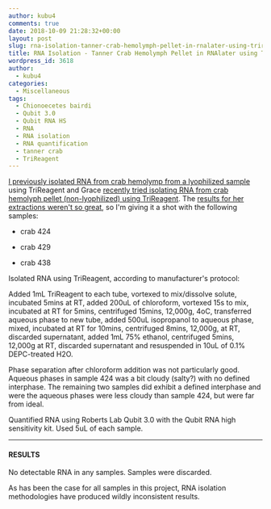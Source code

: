 ```yaml
---
author: kubu4
comments: true
date: 2018-10-09 21:28:32+00:00
layout: post
slug: rna-isolation-tanner-crab-hemolymph-pellet-in-rnalater-using-trireagent
title: RNA Isolation - Tanner Crab Hemolymph Pellet in RNAlater using TriReagent
wordpress_id: 3618
author:
  - kubu4
categories:
  - Miscellaneous
tags:
  - Chionoecetes bairdi
  - Qubit 3.0
  - Qubit RNA HS
  - RNA
  - RNA isolation
  - RNA quantification
  - tanner crab
  - TriReagent
---
```


[I previously isolated RNA from crab hemolymp from a lyophilized sample](2018/09/17/3558.html) using TriReagent and Grace [recently tried isolating RNA from crab hemolyph pellet (non-lyophilized) using TriReagent](https://github.com/grace-ac/grace-ac.github.io/blob/master/_posts/2018-10-08-R-plans-Bioanalyzer-results.md). The [results for her extractions weren't so great](https://github.com/RobertsLab/resources/issues/393#issuecomment-428025198), so I'm giving it a shot with the following samples:





  * crab 424



  * crab 429



  * crab 438






Isolated RNA using TriReagent, according to manufacturer's protocol:

Added 1mL TriReagent to each tube, vortexed to mix/dissolve solute, incubated 5mins at RT, added 200uL of chloroform, vortexed 15s to mix, incubated at RT for 5mins, centrifuged 15mins, 12,000g, 4oC, transferred aqueous phase to new tube, added 500uL isopropanol to aqueous phase, mixed, incubated at RT for 10mins, centrifuged 8mins, 12,000g, at RT, discarded supernatant, added 1mL 75% ethanol, centrifuged 5mins, 12,000g at RT, discarded supernatant and resuspended in 10uL of 0.1% DEPC-treated H2O.

Phase separation after chloroform addition was not particularly good. Aqueous phases in sample 424 was a bit cloudy (salty?) with no defined interphase. The remaining two samples did exhibit a defined interphase and were the aqueous phases were less cloudy than sample 424, but were far from ideal.

Quantified RNA using Roberts Lab Qubit 3.0 with the Qubit RNA high sensitivity kit. Used 5uL of each sample.



* * *





#### RESULTS



No detectable RNA in any samples. Samples were discarded.

As has been the case for all samples in this project, RNA isolation methodologies have produced wildly inconsistent results.
